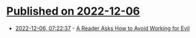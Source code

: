 # [Published on 2022-12-06](index.md)

* [2022-12-06, 07:22:37](https://news.ycombinator.com/item?id=33876811) - [A Reader Asks How to Avoid Working for Evil](https://rachelbythebay.com/w/2022/12/04/downfall/)
